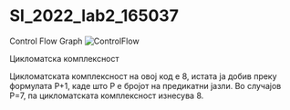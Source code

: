# SI_2022_lab2_165037

Control Flow Graph
![ControlFlow](https://user-images.githubusercontent.com/63558400/171963930-9de5ccfe-e983-4df9-a115-4a38a8c4ebea.png)

Цикломатска комплексност

Цикломатската комплексност на овој код е 8, истата ја добив преку формулата P+1, каде што P е бројот на предикатни јазли. Во случајoв P=7, па цикломатската комплексност изнесува 8.
